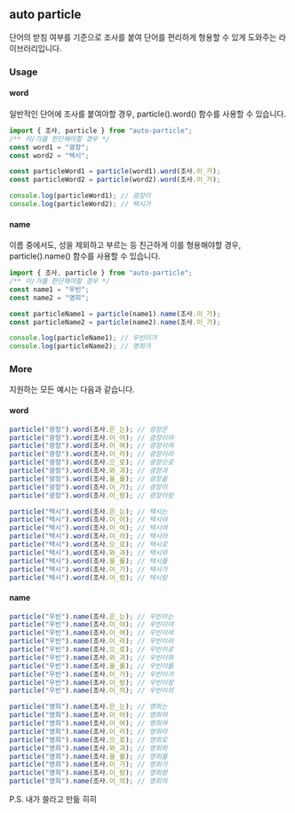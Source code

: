 ## auto particle

단어의 받침 여부를 기준으로 조사를 붙여 단어를 편리하게 형용할 수 있게 도와주는 라이브러리입니다.

### Usage

#### word

일반적인 단어에 조사를 붙여야할 경우, particle().word() 함수를 사용할 수 있습니다.

```js
import { 조사, particle } from "auto-particle";
/** 이/가를 판단해야할 경우 */
const word1 = "광장";
const word2 = "택시";

const particleWord1 = particle(word1).word(조사.이_가);
const particleWord2 = particle(word2).word(조사.이_가);

console.log(particleWord1); // 광장이
console.log(particleWord2); // 택시가
```

#### name

이름 중에서도, 성을 제외하고 부르는 등 친근하게 이를 형용해야할 경우, particle().name() 함수를 사용할 수 있습니다.

```js
import { 조사, particle } from "auto-particle";
/** 이/가를 판단해야할 경우 */
const name1 = "우빈";
const name2 = "영희";

const particleName1 = particle(name1).name(조사.이_가);
const particleName2 = particle(name2).name(조사.이_가);

console.log(particleName1); // 우빈이가
console.log(particleName2); // 영희가
```

### More

지원하는 모든 예시는 다음과 같습니다.

#### word

```js
particle("광장").word(조사.은_는); // 광장은
particle("광장").word(조사.이_야); // 광장이야
particle("광장").word(조사.이_여); // 광장이여
particle("광장").word(조사.이_라); // 광장이라
particle("광장").word(조사.으_로); // 광장으로
particle("광장").word(조사.와_과); // 광장과
particle("광장").word(조사.을_를); // 광장을
particle("광장").word(조사.이_가); // 광장이
particle("광장").word(조사.이_랑); // 광장이랑

particle("택시").word(조사.은_는); // 택시는
particle("택시").word(조사.이_야); // 택시야
particle("택시").word(조사.이_여); // 택시여
particle("택시").word(조사.이_라); // 택시라
particle("택시").word(조사.으_로); // 택시로
particle("택시").word(조사.와_과); // 택시와
particle("택시").word(조사.을_를); // 택시를
particle("택시").word(조사.이_가); // 택시가
particle("택시").word(조사.이_랑); // 택시랑
```

#### name

```js
particle("우빈").name(조사.은_는); // 우빈이는
particle("우빈").name(조사.이_야); // 우빈이야
particle("우빈").name(조사.이_여); // 우빈이여
particle("우빈").name(조사.이_라); // 우빈이라
particle("우빈").name(조사.으_로); // 우빈이로
particle("우빈").name(조사.와_과); // 우빈이와
particle("우빈").name(조사.을_를); // 우빈이를
particle("우빈").name(조사.이_가); // 우빈이가
particle("우빈").name(조사.이_랑); // 우빈이랑
particle("우빈").name(조사.이_의); // 우빈이의

particle("영희").name(조사.은_는); // 영희는
particle("영희").name(조사.이_야); // 영희야
particle("영희").name(조사.이_여); // 영희여
particle("영희").name(조사.이_라); // 영희라
particle("영희").name(조사.으_로); // 영희로
particle("영희").name(조사.와_과); // 영희와
particle("영희").name(조사.을_를); // 영희를
particle("영희").name(조사.이_가); // 영희가
particle("영희").name(조사.이_랑); // 영희랑
particle("영희").name(조사.이_의); // 영희의
```

P.S. 내가 쓸라고 만듦 히히
